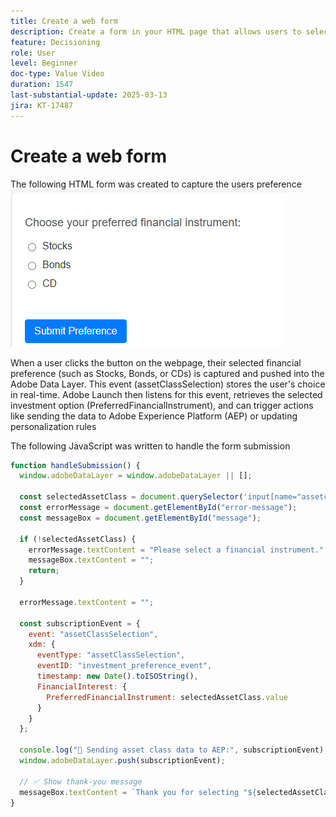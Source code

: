 ```yaml
---
title: Create a web form
description: Create a form in your HTML page that allows users to select their investment preference:
feature: Decisioning
role: User
level: Beginner
doc-type: Value Video
duration: 1547
last-substantial-update: 2025-03-13
jira: KT-17487
---
```

# Create a web form

The following HTML form was created to capture the users preference
![html-form](assets/web-form.png)

When a user clicks the button on the webpage, their selected financial preference (such as Stocks, Bonds, or CDs) is captured and pushed into the Adobe Data Layer. This event (assetClassSelection) stores the user's choice in real-time. Adobe Launch then listens for this event, retrieves the selected investment option (PreferredFinancialInstrument), and can trigger actions like sending the data to Adobe Experience Platform (AEP) or updating personalization rules

The following JavaScript was written to handle the form submission

```javascript
function handleSubmission() {
  window.adobeDataLayer = window.adobeDataLayer || [];

  const selectedAssetClass = document.querySelector('input[name="assetclass"]:checked');
  const errorMessage = document.getElementById("error-message");
  const messageBox = document.getElementById("message");

  if (!selectedAssetClass) {
    errorMessage.textContent = "Please select a financial instrument.";
    messageBox.textContent = "";
    return;
  }

  errorMessage.textContent = "";

  const subscriptionEvent = {
    event: "assetClassSelection",
    xdm: {
      eventType: "assetClassSelection",
      eventID: "investment_preference_event",
      timestamp: new Date().toISOString(),
      FinancialInterest: {
        PreferredFinancialInstrument: selectedAssetClass.value
      }
    }
  };

  console.log("📩 Sending asset class data to AEP:", subscriptionEvent);
  window.adobeDataLayer.push(subscriptionEvent);

  // ✅ Show thank-you message
  messageBox.textContent = `Thank you for selecting "${selectedAssetClass.value}". We'll use this to personalize your experience.`;
}
```
